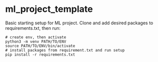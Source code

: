 # ml_project_template

Basic starting setup for ML project. Clone and add desired packages to requirements.txt, then run:
```
# create env, then activate
python3 -m venv PATH/TO/ENV
source PATH/TO/ENV/bin/activate
# install packages from requirement.txt and run setup
pip install -r requirements.txt
```